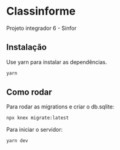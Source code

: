# Classinforme

Projeto integrador 6 - Sinfor

## Instalação

Use yarn para instalar as dependências.

```bash
yarn
```

## Como rodar

Para rodar as migrations e criar o db.sqlite:
```bash
npx knex migrate:latest
```

Para iniciar o servidor:
```bash
yarn dev
```